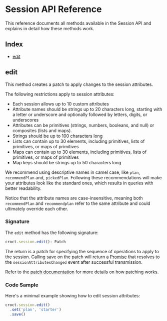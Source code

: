 # Session API Reference

This reference documents all methods available in the Session API and explains in detail how these methods work.

## Index

- [edit](#edit)

## edit

This method creates a patch to apply changes to the session attributes.

The following restrictions apply to session attributes:

- Each session allows up to 10 custom attributes
- Attribute names should be strings up to 20 characters long, starting with a letter or underscore and optionally 
followed by letters, digits, or underscores
- Attributes can be primitives (strings, numbers, booleans, and null) or composites (lists and maps).
- Strings should be up to 100 characters long
- Lists can contain up to 30 elements, including primitives, lists of primitives, or maps of primitives
- Maps can contain up to 30 elements, including primitives, lists of primitives, or maps of primitives
- Map keys should be strings up to 50 characters long

We recommend using descriptive names in camel case, like `plan`, `recommendPlan` and, `pickedPlan`.  Following these
recommendations will make your attributes look like the standard ones, which results in queries with better readability.

Notice that the attribute names are case-insensitive, meaning both `recommendPlan` and `recommendplan` refer to the same 
attribute and could ultimately override each other. 

### Signature

The `edit` method has the following signature:

```ts
croct.session.edit(): Patch
```

The return is a patch for specifying the sequence of operations to apply to the session.
Calling save on the patch will return a [Promise](https://developer.mozilla.org/en/docs/Web/JavaScript/Reference/Global_Objects/Promise) 
that resolves to the `sessionAttributesChanged` event after successful transmission.

Refer to the [patch documentation](patch.md) for more details on how patching works.

### Code Sample

Here's a minimal example showing how to edit session attributes:

```js
croct.session.edit()
  .set('plan', 'starter')
  .save()
```
